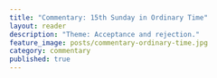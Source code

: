 ```yaml
---
title: "Commentary: 15th Sunday in Ordinary Time"
layout: reader
description: "Theme: Acceptance and rejection."
feature_image: posts/commentary-ordinary-time.jpg
category: commentary
published: true
---
```

